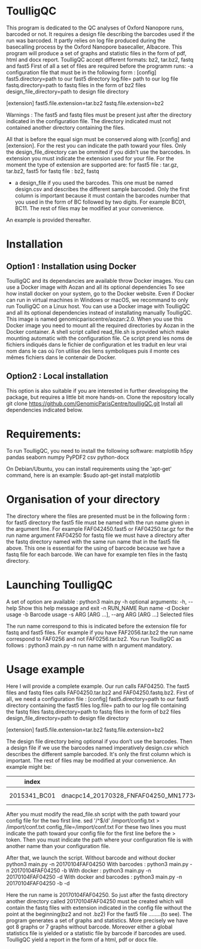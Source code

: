 ToulligQC
=========
This program is dedicated to the QC analyses of Oxford Nanopore runs, barcoded or not. It requires a design file describing the barcodes used if the run was barcoded. It partly relies on log file produced during the basecalling process by the Oxford Nanopore basecaller, Albacore. This program will produce a set of graphs and statistic files in the form of pdf, html and docx report.
ToulligQC accept different formats: bz2, tar.bz2, fastq and fast5
First of all a set of files are required before the programm runs:
-a configuration file that must be in the following form :
[config] 
fast5.directory=path to our fast5 directory 
log.file= path to our log file
fastq.directory=path to fastq files in the form of bz2 files
design_file_directory=path to design file directory

[extension]
fast5.file.extension=tar.bz2
fastq.file.extension=bz2 

Warnings : The fast5 and fastq files must be present just after the directory indicated in the configuration file. The directory indicated must not contained another directory containing the files.

All that is before the equal sign must be conserved along with [config] and [extension]. For the rest you can indicate the path toward your files. Only the design_file_directory can be ommited if you didn’t use the barcodes.
In extension you must indicate the extension used for your file. For the moment the type of extension are supported are:
for fast5 file : tar.gz, tar.bz2, fast5
for fastq file : bz2, fastq
- a design_file if you used the barcodes. This one must be named design.csv and describes the different sample barcoded. Only the first column is important because it must contain the barcodes number that you used in the form of BC followed by two digits. For example BC01, BC11. The rest of files may be modified at your convenience.

An example is provided thereafter.

Installation
=============
## Option1 : Installation using Docker

ToulligQC and its dependancies are available throw Docker images. 
You can use a Docker image with Aozan and all its optional dependencies 
To see how install docker on your system, go to the Docker website. Even if Docker can run in virtual machines in Windows or macOS, we recommand to only run ToulligQC on a Linux host.
You can use a Docker image with ToulligQC and all its optional dependencies  instead of installating manually ToulligQC. This image is named genomicpariscentre/aozan:2.0. When you use this Docker image you need to mount all the required directories by Aozan in the Docker container.
A shell script called read_file.sh is provided which make mounting automatic with the configuration file.
Ce script prend les noms de fichiers indiqués dans le fichier de configuration et les traduit en leur vrai nom dans le cas où l’on utilise des liens symboliques puis il monte ces mêmes fichiers dans le contenair de Docker.
 
## Option2 : Local installation 
This option is also suitable if you are interested in further developping the package, but requires a little bit more hands-on.
Clone the repository locally 
git clone https://github.com/GenomicParisCentre/toulligQC.git
Install all dependencies indicated below.

Requirements:
=============
To run ToulligQC, you need to install the following software:
matplotlib 
h5py 
pandas 
seaborn 
numpy 
PyPDF2 
csv 
python-docx

On Debian/Ubuntu, you can install requirements  using the 'apt-get' command, here is an example:
$sudo apt-get install matplotlib

Organisation of your directory
===============================
The directory where the files are presented must be in the following form :
for fast5 directory the fast5 file must be named with the run name given in the argument line. For example FAF042450.fast5 or FAF04250.tar.gz for the run name argument FAF04250
for fastq file we must have a directory after the fastq directory named with the same run name that in the fast5 file above. This one is essential for the using of barcode because we have a fastq file for each barcode. We can have for example ten files in the fastq directory. 

Launching ToulligQC
=========================

A set of option are available :
python3 main.py -h
optional arguments:
  -h, --help          	Show this help message and exit
  -n RUN_NAME 	Run name
  -d                          	Docker usage
  -b                        	Barcode usage
  -s ARG [ARG ...], --arg ARG [ARG …]   Selected files

The run name correspond to this is indicated before the extension file for fastq and fast5 files.
For example if you have FAF2056.tar.bz2 the run name correspond to FAF0256 and not FAF0256.tar.bz2.
You run ToulligQC as follows :
python3 main.py -n run name with n argument mandatory.

Usage example
========================

Here I will provide a complete example.
Our run calls FAF04250.
The fast5 files and fastq files calls FAF04250.tar.bz2 and FAF04250.fastq.bz2.
First of all, we need a configuration file :
[config] 
fast5.directory=path to our fast5 directory containing the fast5 files
log.file= path to our log file containing the fastq files
fastq.directory=path to fastq files in the form of bz2 files
design_file_directory=path to design file directory

[extension]
fast5.file.extension=tar.bz2
fastq.file.extension=bz2 

The design file directory being optional if you don’t use the barcodes.
Then a design file if we use the barcodes named imperatively design.csv which describes the different sample barcoded. It's only the first column which is important. The rest of files may be modified at your convenience. An example might be:

index | Reads | Description | Date | FastqFormat | RepTechGrou
------- | ------- | ------------- | -------- | -------------- | ---------------
 2015341_BC01 | dnacpc14_20170328_FNFAF04250_MN17734_mux_scan_1D_validation_test1_45344_barcode01_template.fastq.bz2 |  WT1_BC01 | 2017-01-24 | fastq-sanger | WT1_BC01


After you must modify the read_file.sh script with the path toward your config file for the two first line.
 sed '/^$/d' /import/config.txt > /import/conf.txt
config_file=/import/conf.txt
For these two lines you must indicate the path toward your config file for the first line before the >     
token. Then you must indicate the path where your configuration file is with another name than your configuration file. 

After that, we launch the script.
Without barcode and  without docker
python3 main.py -n 20170104FAF04250
With barcodes :
python3 main.py -n 20170104FAF04250 -b
With docker :
python3 main.py -n  20170104FAF04250 -d
With docker and barcodes :
python3 main.py -n  20170104FAF04250 -b  -d

Here the run name is  20170104FAF04250. So just after the fastq directory another directory called  20170104FAF04250 must be created which will contain the fastq files with extension indicated in the config file without the point at the beginning(bz2 and not .bz2)
For the fast5 file ……..(to see).
The program generates a set of graphs and statistics. More precisely we have got 8 graphs or 7 graphs without barcode. Moreover either a global statistics file is yielded or a statistic file by barcode if barcodes are used.
ToulligQC yield a report in the form of a html, pdf or docx file.
